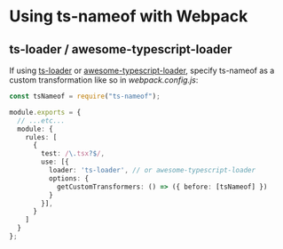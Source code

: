 # Using ts-nameof with Webpack

## ts-loader / awesome-typescript-loader

If using [ts-loader](https://github.com/TypeStrong/ts-loader) or [awesome-typescript-loader](https://github.com/s-panferov/awesome-typescript-loader), specify ts-nameof as a custom transformation like so in *webpack.config.js*:

```ts
const tsNameof = require("ts-nameof");

module.exports = {
  // ...etc...
  module: {
    rules: [
      {
        test: /\.tsx?$/,
        use: [{
          loader: 'ts-loader', // or awesome-typescript-loader
          options: {
            getCustomTransformers: () => ({ before: [tsNameof] })
          }
        }],
      }
    ]
  }
};
```